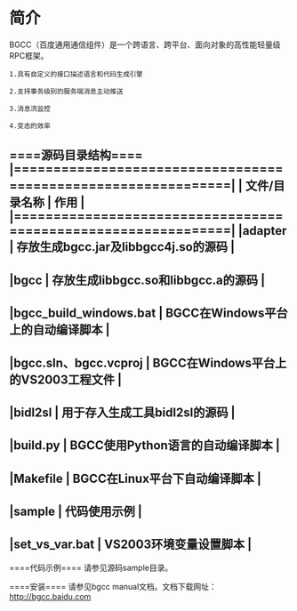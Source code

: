 简介
====
BGCC（百度通用通信组件）是一个跨语言、跨平台、面向对象的高性能轻量级RPC框架。

    1.具有自定义的接口描述语言和代码生成引擎

    2.支持事务级别的服务端消息主动推送

    3.消息流监控

    4.变态的效率



====源码目录结构====
|==============================================================|
|  文件/目录名称        |               作用                   |
|==============================================================|
|adapter                | 存放生成bgcc.jar及libbgcc4j.so的源码 |
----------------------------------------------------------------
|bgcc                   | 存放生成libbgcc.so和libbgcc.a的源码  |
----------------------------------------------------------------
|bgcc_build_windows.bat | BGCC在Windows平台上的自动编译脚本    |
----------------------------------------------------------------
|bgcc.sln、bgcc.vcproj  | BGCC在Windows平台上的VS2003工程文件  |
----------------------------------------------------------------
|bidl2sl                | 用于存入生成工具bidl2sl的源码        |
----------------------------------------------------------------
|build.py               | BGCC使用Python语言的自动编译脚本     |
----------------------------------------------------------------
|Makefile               | BGCC在Linux平台下自动编译脚本        |
----------------------------------------------------------------
|sample                 | 代码使用示例                         |
----------------------------------------------------------------
|set_vs_var.bat         | VS2003环境变量设置脚本               |
----------------------------------------------------------------

====代码示例====
请参见源码sample目录。

====安装====
请参见bgcc manual文档。文档下载网址：http://bgcc.baidu.com


